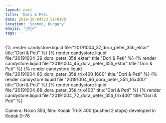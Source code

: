```yaml
---
layout: post
title: 'Dori & Peti'
date: 2019-10-04T23:51+0100
location: 'Szomod, Hungary'
emojis: '👰‍♀️🤵‍♂️'
tags: ''
---
```


{% render candystore.liquid file:"20191004_37_dora_peter_35ti_ektar" title:"Dori & Peti" %}
{% render candystore.liquid file:"20191004_39_dora_peter_35ti_ektar" title:"Dori & Peti" %}
{% render candystore.liquid file:"20191004_45_dora_peter_35ti_ektar" title:"Dori & Peti" %}
{% render candystore.liquid file:"20191004_60_dora_peter_35ti_trix400_1600" title:"Dori & Peti" %}
{% render candystore.liquid file:"20191004_66_dora_peter_35ti_trix400" title:"Dori & Peti" %}
{% render candystore.liquid file:"20191004_68_dora_peter_35ti_trix400" title:"Dori & Peti" %}
{% render candystore.liquid file:"20191004_72_dora_peter_35ti_trix400" title:"Dori & Peti" %}

Camera: Nikon 35ti, film: Kodak Tri-X 400 (pushed 2 stops) developed in Kodak D-76
